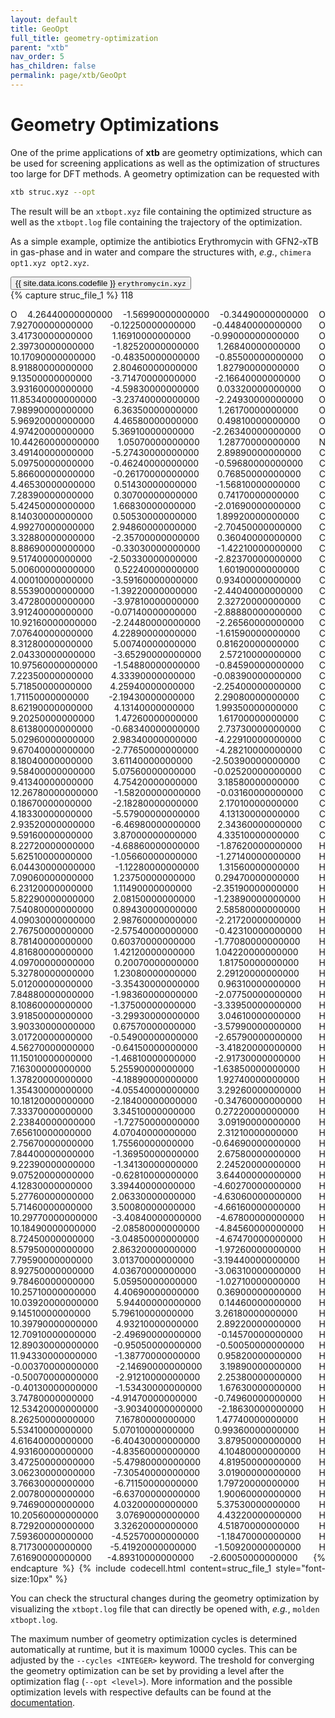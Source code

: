 ```yaml
---
layout: default
title: GeoOpt
full_title: geometry-optimization
parent: "xtb"
nav_order: 5
has_children: false
permalink: page/xtb/GeoOpt
---
```


# Geometry Optimizations

One of the prime applications of **xtb** are geometry optimizations, which can be used for screening applications as well as the optimization of structures too large for DFT methods.
A geometry optimization can be requested with

```bash
xtb struc.xyz --opt
```

The result will be an `xtbopt.xyz` file containing the optimized structure as well as the `xtbopt.log` file containing the trajectory of the optimization.

As a simple example, optimize the antibiotics Erythromycin with GFN2-xTB in gas-phase and in water and compare the structures with, *e.g.*, `chimera opt1.xyz opt2.xyz`.

<!-- Tab links -->
<div class="tab card">
  <button
    class="tablinks tab-id-1"
    onclick="openTabId(event, 'struc-1', 'tab-id-1')"
    id="open-1">
    {{ site.data.icons.codefile }} <code>erythromycin.xyz</code>
  </button>
</div>
<!-- Tab content -->
<div id="struc-1" class="tabcontent tab-id-1" style="text-align:justify">
{% capture struc_file_1 %}
118

O            4.26440000000000       -1.56990000000000       -0.34490000000000
O            7.92700000000000       -0.12250000000000       -0.44840000000000
O            3.41730000000000        1.16910000000000       -0.99000000000000
O            2.39730000000000       -1.82520000000000        1.26840000000000
O           10.17090000000000       -0.48350000000000       -0.85500000000000
O            8.91880000000000        2.80460000000000        1.82790000000000
O            9.13500000000000       -3.71470000000000       -2.16640000000000
O            3.93160000000000       -4.59830000000000        0.03320000000000
O           11.85340000000000       -3.23740000000000       -2.24930000000000
O            7.98990000000000        6.36350000000000        1.26170000000000
O            5.96920000000000        4.46580000000000        0.49810000000000
O            4.97420000000000        5.36910000000000       -2.26340000000000
O           10.44260000000000        1.05070000000000        1.28770000000000
N            3.49140000000000       -5.27430000000000        2.89890000000000
C            5.09750000000000       -0.46240000000000       -0.59680000000000
C            5.86600000000000       -0.26170000000000        0.76850000000000
C            4.46530000000000        0.51430000000000       -1.56810000000000
C            7.28390000000000        0.30700000000000        0.74170000000000
C            5.42450000000000        1.66830000000000       -2.01690000000000
C            8.14030000000000        0.50530000000000        1.89920000000000
C            4.99270000000000        2.94860000000000       -2.70450000000000
C            3.32880000000000       -2.35700000000000        0.36040000000000
C            8.88690000000000       -0.33030000000000       -1.42210000000000
C            9.51740000000000       -2.50330000000000       -2.82370000000000
C            5.00600000000000        0.52240000000000        1.60190000000000
C            4.00010000000000       -3.59160000000000        0.93400000000000
C            8.55390000000000       -1.39220000000000       -2.44040000000000
C            3.47280000000000       -3.97810000000000        2.32720000000000
C            3.91240000000000       -0.07140000000000       -2.88880000000000
C           10.92160000000000       -2.24480000000000       -2.26560000000000
C            7.07640000000000        4.22890000000000       -1.61590000000000
C            8.31280000000000        5.00740000000000        0.81620000000000
C            2.04330000000000       -3.65290000000000        2.57210000000000
C           10.97560000000000       -1.54880000000000       -0.84590000000000
C            7.22350000000000        4.33390000000000       -0.08390000000000
C            5.71850000000000        4.25940000000000       -2.25400000000000
C            1.71150000000000       -2.19430000000000        2.29080000000000
C            8.62190000000000        4.13140000000000        1.99350000000000
C            9.20250000000000        1.47260000000000        1.61700000000000
C            8.61380000000000       -0.68340000000000        2.73730000000000
C            5.02960000000000        2.98340000000000       -4.22910000000000
C            9.67040000000000       -2.77650000000000       -4.28210000000000
C            8.18040000000000        3.61140000000000       -2.50390000000000
C            9.58400000000000        5.07560000000000       -0.02520000000000
C            9.41340000000000        4.75420000000000        3.18580000000000
C           12.26780000000000       -1.58200000000000       -0.03160000000000
C            0.18670000000000       -2.18280000000000        2.17010000000000
C            4.18330000000000       -5.57900000000000        4.13130000000000
C            2.93520000000000       -6.46980000000000        2.34360000000000
C            9.59160000000000        3.87000000000000        4.33510000000000
C            8.22720000000000       -4.68860000000000       -1.87620000000000
H            5.62510000000000       -1.05660000000000       -1.27140000000000
H            6.04430000000000       -1.12280000000000        1.31560000000000
H            7.09060000000000        1.23750000000000        0.29470000000000
H            6.23120000000000        1.11490000000000       -2.35190000000000
H            5.82290000000000        2.08150000000000       -1.23890000000000
H            7.54080000000000        0.89430000000000        2.58580000000000
H            4.09030000000000        2.98760000000000       -2.21720000000000
H            2.76750000000000       -2.57540000000000       -0.42310000000000
H            8.78140000000000        0.60370000000000       -1.77080000000000
H            4.81680000000000        1.42120000000000        1.04220000000000
H            4.09700000000000        0.20070000000000        1.81750000000000
H            5.32780000000000        1.23080000000000        2.29120000000000
H            5.01200000000000       -3.35430000000000        0.96310000000000
H            7.84880000000000       -1.98360000000000       -2.07750000000000
H            8.10860000000000       -1.37500000000000       -3.33950000000000
H            3.91850000000000       -3.29930000000000        3.04610000000000
H            3.90330000000000        0.67570000000000       -3.57990000000000
H            3.01720000000000       -0.54900000000000       -2.65790000000000
H            4.56270000000000       -0.64150000000000       -3.41820000000000
H           11.15010000000000       -1.46810000000000       -2.91730000000000
H            7.16300000000000        5.25590000000000       -1.63850000000000
H            1.37820000000000       -4.18890000000000        1.92740000000000
H            1.35430000000000       -4.05540000000000        3.29260000000000
H           10.18120000000000       -2.18400000000000       -0.34760000000000
H            7.33370000000000        3.34510000000000        0.27220000000000
H            2.23840000000000       -1.72750000000000        3.09190000000000
H            7.65610000000000        4.07040000000000        2.31210000000000
H            2.75670000000000        1.75560000000000       -0.64690000000000
H            7.84400000000000       -1.36950000000000        2.67580000000000
H            9.22390000000000       -1.34130000000000        2.24520000000000
H            9.07520000000000       -0.62810000000000        3.64400000000000
H            4.12830000000000        3.39440000000000       -4.60270000000000
H            5.27760000000000        2.06330000000000       -4.63060000000000
H            5.71460000000000        3.50080000000000       -4.66160000000000
H           10.29770000000000       -3.40840000000000       -4.67800000000000
H           10.18490000000000       -2.08580000000000       -4.84560000000000
H            8.72450000000000       -3.04850000000000       -4.67470000000000
H            8.57950000000000        2.86320000000000       -1.97260000000000
H            7.79590000000000        3.01370000000000       -3.19440000000000
H            8.92750000000000        4.03670000000000       -3.06310000000000
H            9.78460000000000        5.05950000000000       -1.02710000000000
H           10.25710000000000        4.40690000000000        0.36900000000000
H           10.03920000000000        5.94400000000000        0.14460000000000
H            9.14510000000000        5.79610000000000        3.26180000000000
H           10.39790000000000        4.93210000000000        2.89220000000000
H           12.70910000000000       -2.49690000000000       -0.14570000000000
H           12.89030000000000       -0.95050000000000       -0.50050000000000
H           11.94330000000000       -1.38770000000000        0.95820000000000
H           -0.00370000000000       -2.14690000000000        3.19890000000000
H           -0.50070000000000       -2.91210000000000        2.25380000000000
H           -0.40130000000000       -1.53430000000000        1.67630000000000
H            3.74780000000000       -4.91470000000000       -0.74960000000000
H           12.53420000000000       -3.90340000000000       -2.18630000000000
H            8.26250000000000        7.16780000000000        1.47740000000000
H            5.53410000000000        5.07010000000000        0.99360000000000
H            4.61640000000000       -6.40430000000000        3.87950000000000
H            4.93160000000000       -4.83560000000000        4.10480000000000
H            3.47250000000000       -5.47980000000000        4.81950000000000
H            3.06230000000000       -7.30540000000000        3.01900000000000
H            3.76630000000000       -6.71150000000000        1.79720000000000
H            2.00780000000000       -6.63700000000000        1.90060000000000
H            9.74690000000000        4.03200000000000        5.37530000000000
H           10.20560000000000        3.07690000000000        4.43220000000000
H            8.72920000000000        3.32620000000000        4.51870000000000
H            7.59360000000000       -4.52570000000000       -1.18470000000000
H            8.71730000000000       -5.41920000000000       -1.50920000000000
H            7.61690000000000       -4.89310000000000       -2.60050000000000
{% endcapture %}
{% include codecell.html content=struc_file_1 style="font-size:10px" %}
</div>

You can check the structural changes during the geometry optimization by visualizing the `xtbopt.log` file that can directly be opened with, *e.g.*, `molden xtbopt.log`.

The maximum number of geometry optimization cycles is determined automatically at runtime, but it is maximum 10000 cycles. This can be adjusted by the `--cycles <INTEGER>` keyword.
The treshold for converging the geometry optimization can be set by providing a level after the optimization flag (`--opt <level>`).
More information and the possible optimization levels with respective defaults can be found at the [documentation](https://xtb-docs.readthedocs.io/en/latest/optimization.html).
